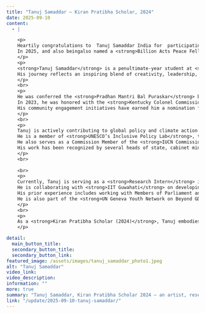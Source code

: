 ```yaml
---
title: "Tanuj Samaddar – Kiran Pratibha Scholar, 2024"
date: 2025-09-10
content:
  - |

    <p>
    Heartily congratulations to  Tanuj Samaddar India for  participating as <strong>UN delegate</strong> in the <strong>IUCN World Conservation Congress 2025</strong> in Abu Dhabi.  
    In 2025, and also beingalso named a <strong>Billion Acts Peace Fellow</strong> by the PeaceJam Foundation, USA.
    </p>
    <p>
    <strong>Tanuj Samaddar</strong> is a penultimate-year student at <strong>Kirori Mal College, University of Delhi</strong>, an accomplished artist and youth leader from Assam.  
    His journey reflects an inspiring blend of creativity, leadership, and social commitment.
    </p>
    <br>
    <p>
    He was conferred the <strong>Pradhan Mantri Bal Puraskar</strong> by the Hon’ble President of India in 2021 and received the <strong>Karmaveer Chakra Award</strong> from UNDP in 2024.  
    In 2023, he was honored with the <strong>Kentucky Colonel Commission</strong>, the highest civilian award of the Commonwealth of Kentucky, USA.  
    His community engagement initiatives have earned him a nomination for the <strong>International Children’s Peace Prize</strong> in 2022 and a nomination for Assam’s third-highest civilian award, <strong>Assam Gaurav</strong>, in 2024.
    </p>
    <br>
    <p>
    Tanuj is actively contributing to global policy and climate action.  
    He is a member of <strong>UNESCO’s Inclusive Policy Lab</strong>, the <strong>Commonwealth Youth Climate Network (CYCN)</strong> working group, and the <strong>YOUNGO (UNFCCC youth constituency)</strong> working group.  
    He also serves as a Commission Member of the <strong>IUCN Commission on Environmental, Economic and Social Policy (CEESP)</strong>.  
    His work has been recognized by several heads of state, cabinet ministers, and the Prime Minister of India.
    </p>
    <br>
  
    <br>
    <p>
    Currently, Tanuj is serving as a <strong>Research Intern</strong> in the office of the National Spokesperson of BJP, Shri Shehzad Poonawala.  
    He is collaborating with <strong>IIT Guwahati</strong> on developing an e-learning module to spread rabies awareness across Northeast India and is engaged with the <strong>Indian National Science Academy (INSA)</strong>.  
    His prior experience includes working with Members of Parliament and think tanks in drafting policy briefs, white papers, and research-based reports.  
    He is also part of the <strong>UN Geneva Youth Network on Beyond GDP</strong>.
    </p>
    <br>
    <p>
    As a <strong>Kiran Pratibha Scholar (2024)</strong>, Tanuj embodies the spirit of leadership, innovation, and service that Kiran Foundation strives to nurture.
    </p>

detail:
  main_button_title:
  secondary_button_title:
  secondary_button_link:
featured_image: /assets/images/tanuj_samaddar_photo1.jpeg
alt: "Tanuj Samaddar"
video_link:
video_description:
information: ""
more: true
summary: "Tanuj Samaddar, Kiran Pratibha Scholar 2024 – an artist, researcher, and youth leader from Assam contributing to global policy and social change."
link: "/update/2025-09-10-tanuj-samaddar/"
---
```

